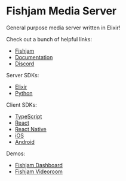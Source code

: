 # Fishjam Media Server

General purpose media server written in Elixir!

Check out a bunch of helpful links:

* [Fishjam]
* [Documentation]
* [Discord]

Server SDKs:
* [Elixir][elixir-server-sdk]
* [Python][python-server-sdk]


Client SDKs:
* [TypeScript][ts-client-sdk]
* [React][react-client-sdk]
* [React Native][react-native-client-sdk]
* [iOS][ios-client-sdk]
* [Android][android-client-sdk]

Demos:
* [Fishjam Dashboard]
* [Fishjam Videoroom]


[Fishjam]: https://github.com/fishjam-dev/fishjam
[Documentation]: https://fishjam-dev.github.io/fishjam-docs/
[elixir-server-sdk]: https://github.com/fishjam-dev/elixir_server_sdk
[python-server-sdk]: https://github.com/fishjam-dev/python-server-sdk
[ts-client-sdk]: https://github.com/fishjam-dev/ts-client-sdk
[react-client-sdk]: https://github.com/fishjam-dev/react-client-sdk
[react-native-client-sdk]: https://github.com/fishjam-dev/react-native-client-sdk 
[ios-client-sdk]: https://github.com/fishjam-dev/ios-client-sdk
[android-client-sdk]: https://github.com/fishjam-dev/android-client-sdk
[Fishjam Dashboard]: https://github.com/fishjam-dev/fishjam-dashboard
[Fishjam Videoroom]: https://github.com/fishjam-dev/fishjam-videoroom
[Discord]: https://discord.gg/8WEaKweE7P
